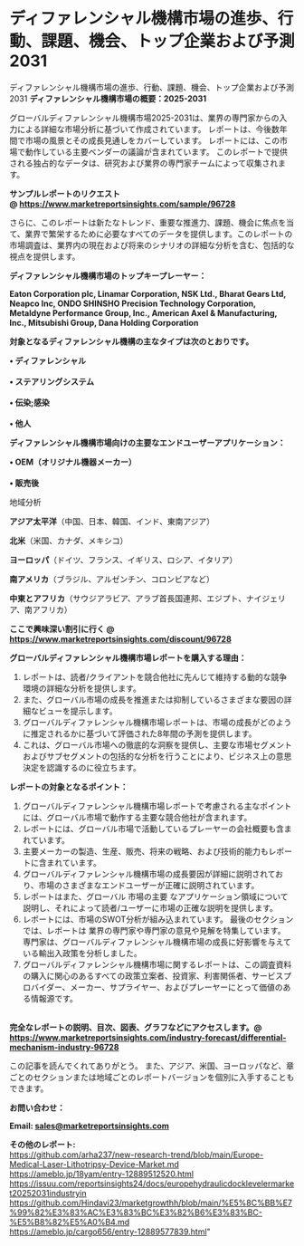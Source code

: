 # ディファレンシャル機構市場の進歩、行動、課題、機会、トップ企業および予測2031
ディファレンシャル機構市場の進歩、行動、課題、機会、トップ企業および予測2031
<strong><b>ディファレンシャル機構市場の概要：2025-2031</b></strong>

グローバルディファレンシャル機構市場2025-2031は、業界の専門家からの入力による詳細な市場分析に基づいて作成されています。 レポートは、今後数年間で市場の風景とその成長見通しをカバーしています。 レポートには、この市場で動作している主要ベンダーの議論が含まれています。 このレポートで提供される独占的なデータは、研究および業界の専門家チームによって収集されます。

<strong>サンプルレポートのリクエスト @ <a href=https://www.marketreportsinsights.com/sample/96728>https://www.marketreportsinsights.com/sample/96728</a></strong>

さらに、このレポートは新たなトレンド、重要な推進力、課題、機会に焦点を当て、業界で繁栄するために必要なすべてのデータを提供します。このレポートの市場調査は、業界内の現在および将来のシナリオの詳細な分析を含む、包括的な視点を提供します。

<strong>ディファレンシャル機構市場のトップキープレーヤー：</strong>

<strong>Eaton Corporation plc, Linamar Corporation, NSK Ltd., Bharat Gears Ltd, Neapco Inc, ONDO SHINSHO Precision Technology Corporation, Metaldyne Performance Group, Inc., American Axel & Manufacturing, Inc., Mitsubishi Group, Dana Holding Corporation</strong>

<strong><b>対象となるディファレンシャル機構の主なタイプは次のとおりです。</b></strong>

<strong>• ディファレンシャル<br><br>• ステアリングシステム<br><br>• 伝染;感染<br><br>• 他人</strong>

<strong><b>ディファレンシャル機構市場向けの主要なエンドユーザーアプリケーション：</b></strong>

<strong>• OEM（オリジナル機器メーカー）<br><br>• 販売後</strong>

 地域分析

<strong><b>アジア太平洋</b></strong>（中国、日本、韓国、インド、東南アジア）

<strong><b>北米</b></strong>（米国、カナダ、メキシコ）

<strong><b>ヨーロッパ</b></strong>（ドイツ、フランス、イギリス、ロシア、イタリア）

<strong><b>南アメリカ</b></strong>（ブラジル、アルゼンチン、コロンビアなど）

<strong><b>中東とアフリカ</b></strong>（サウジアラビア、アラブ首長国連邦、エジプト、ナイジェリア、南アフリカ）

<strong>ここで興味深い割引に行く @ <a href=https://www.marketreportsinsights.com/discount/96728>https://www.marketreportsinsights.com/discount/96728</a></strong>

<strong><b>グローバルディファレンシャル機構市場レポートを購入する理由：</b></strong>
<ol>
  <li>レポートは、読者/クライアントを競合他社に先んじて維持する動的な競争環境の詳細な分析を提供します。</li>
  <li>また、グローバル市場の成長を推進または抑制しているさまざまな要因の詳細なビューを提示します。</li>
  <li>グローバルディファレンシャル機構市場レポートは、市場の成長がどのように推定されるかに基づいて評価された8年間の予測を提供します。</li>
  <li>これは、グローバル市場への徹底的な洞察を提供し、主要な市場セグメントおよびサブセグメントの包括的な分析を行うことにより、ビジネス上の意思決定を認識するのに役立ちます。</li>
</ol>
<strong><b>レポートの対象となるポイント：</b></strong>
<ol>
  <li>グローバルディファレンシャル機構市場レポートで考慮される主なポイントには、グローバル市場で動作する主要な競合他社が含まれます。</li>
  <li>レポートには、グローバル市場で活動しているプレーヤーの会社概要も含まれています。</li>
  <li>主要メーカーの製造、生産、販売、将来の戦略、および技術的能力もレポートに含まれています。</li>
  <li>グローバルディファレンシャル機構市場の成長要因が詳細に説明されており、市場のさまざまなエンドユーザーが正確に説明されています。</li>
  <li>レポートはまた、グローバル 市場の主要 なアプリケーション領域について説明し、それによって読者/ユーザーに市場の正確な説明を提供します。</li>
  <li>レポートには、市場のSWOT分析が組み込まれています。 最後のセクションでは、レポートは 業界の専門家や専門家の意見や見解を特集しています。 専門家は、グローバルディファレンシャル機構市場の成長に好影響を与えている輸出入政策を分析しました。</li>
  <li>グローバルディファレンシャル機構市場に関するレポートは、この調査資料の購入に関心のあるすべての政策立案者、投資家、利害関係者、サービスプロバイダー、メーカー、サプライヤー、およびプレーヤーにとって価値のある情報源です。</li>
</ol><br>
<strong>完全なレポートの説明、目次、図表、グラフなどにアクセスします。@ <a href=https://www.marketreportsinsights.com/industry-forecast/differential-mechanism-industry-96728>https://www.marketreportsinsights.com/industry-forecast/differential-mechanism-industry-96728</a></strong>

この記事を読んでくれてありがとう。 また、アジア、米国、ヨーロッパなど、章ごとのセクションまたは地域ごとのレポートバージョンを個別に入手することもできます。

<strong><b>お問い合わせ：</b></strong>

<strong>Email: </strong><a href=mailto:sales@marketreportsinsights.com><strong>sales@marketreportsinsights.com</strong></a>

<strong>その他のレポート:</strong>
<br>
<a href=https://github.com/arha237/new-research-trend/blob/main/Europe-Medical-Laser-Lithotripsy-Device-Market.md>https://github.com/arha237/new-research-trend/blob/main/Europe-Medical-Laser-Lithotripsy-Device-Market.md</a>
<br>
<a href=https://ameblo.jp/18yam/entry-12889512520.html>https://ameblo.jp/18yam/entry-12889512520.html</a>
<br>
<a href=https://issuu.com/reportsinsights24/docs/europehydraulicdocklevelermarket20252031industryin>https://issuu.com/reportsinsights24/docs/europehydraulicdocklevelermarket20252031industryin</a>
<br>
<a href=https://github.com/Hindavi23/marketgrowthh/blob/main/%E5%8C%BB%E7%99%82%E3%83%AC%E3%83%BC%E3%82%B6%E3%83%BC-%E5%B8%82%E5%A0%B4.md>https://github.com/Hindavi23/marketgrowthh/blob/main/%E5%8C%BB%E7%99%82%E3%83%AC%E3%83%BC%E3%82%B6%E3%83%BC-%E5%B8%82%E5%A0%B4.md</a>
<br>
<a href=https://ameblo.jp/cargo656/entry-12889577839.html>https://ameblo.jp/cargo656/entry-12889577839.html</a>"

